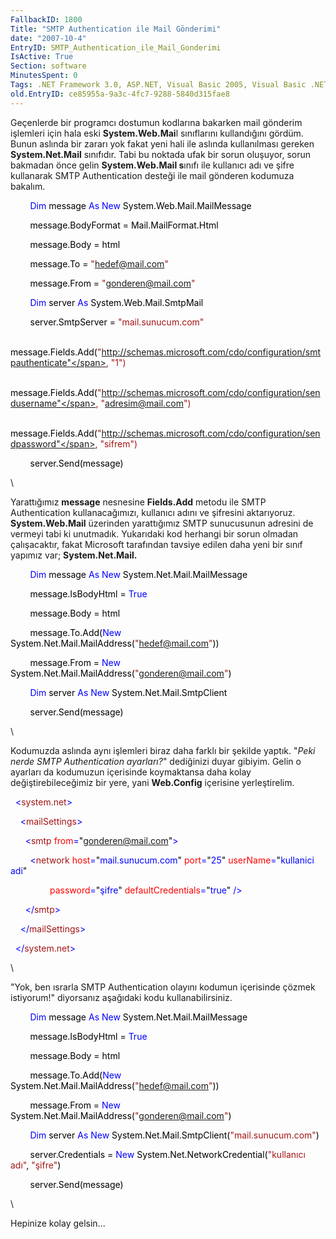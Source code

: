 ```yaml
---
FallbackID: 1800
Title: "SMTP Authentication ile Mail Gönderimi"
date: "2007-10-4"
EntryID: SMTP_Authentication_ile_Mail_Gonderimi
IsActive: True
Section: software
MinutesSpent: 0
Tags: .NET Framework 3.0, ASP.NET, Visual Basic 2005, Visual Basic .NET
old.EntryID: ce85955a-9a3c-4fc7-9288-5840d315fae8
---
```

Geçenlerde bir programcı dostumun kodlarına bakarken mail gönderim
işlemleri için hala eski **System.Web.Mai**l sınıflarını kullandığını
gördüm. Bunun aslında bir zararı yok fakat yeni hali ile aslında
kullanılması gereken **System.Net.Mail** sınıfıdır. Tabi bu noktada ufak
bir sorun oluşuyor, sorun bakmadan önce gelin **System.Web.Mail s**ınıfı
ile kullanıcı adı ve şifre kullanarak SMTP Authentication desteği ile
mail gönderen kodumuza bakalım.

<div style="color: black;">

        <span style="color: blue;">Dim</span> message <span
style="color: blue;">As</span> <span style="color: blue;">New</span>
System.Web.Mail.MailMessage

        message.BodyFormat = Mail.MailFormat.Html

        message.Body = html

        message.To = <span
style="color: #a31515;">"hedef@mail.com"</span>

        message.From = <span
style="color: #a31515;">"gonderen@mail.com"</span>

        <span style="color: blue;">Dim</span> server <span
style="color: blue;">As</span> System.Web.Mail.SmtpMail

        server.SmtpServer = <span
style="color: #a31515;">"mail.sunucum.com"</span>

        message.Fields.Add(<span
style="color: #a31515;">"http://schemas.microsoft.com/cdo/configuration/smtpauthenticate"</span>,
<span style="color: #a31515;">"1"</span>)

        message.Fields.Add(<span
style="color: #a31515;">"http://schemas.microsoft.com/cdo/configuration/sendusername"</span>,
<span style="color: #a31515;">"adresim@mail.com"</span>)

        message.Fields.Add(<span
style="color: #a31515;">"http://schemas.microsoft.com/cdo/configuration/sendpassword"</span>,
<span style="color: #a31515;">"sifrem"</span>)

        server.Send(message)

</div>

\

Yarattığımız **message** nesnesine **Fields.Add** metodu ile SMTP
Authentication kullanacağımızı, kullanıcı adını ve şifresini
aktarıyoruz. **System.Web.Mail** üzerinden yarattığımız SMTP sunucusunun
adresini de vermeyi tabi ki unutmadık. Yukarıdaki kod herhangi bir sorun
olmadan çalışacaktır, fakat Microsoft tarafından tavsiye edilen daha
yeni bir sınıf yapımız var; **System.Net.Mail.**

<div style="color: black;">

        <span style="color: blue;">Dim</span> message <span
style="color: blue;">As</span> <span style="color: blue;">New</span>
System.Net.Mail.MailMessage

        message.IsBodyHtml = <span style="color: blue;">True</span>

        message.Body = html

        message.To.Add(<span style="color: blue;">New</span>
System.Net.Mail.MailAddress(<span
style="color: #a31515;">"hedef@mail.com"</span>))

        message.From = <span style="color: blue;">New</span>
System.Net.Mail.MailAddress(<span
style="color: #a31515;">"gonderen@mail.com"</span>)

        <span style="color: blue;">Dim</span> server <span
style="color: blue;">As</span> <span style="color: blue;">New</span>
System.Net.Mail.SmtpClient

        server.Send(message)

</div>

\

Kodumuzda aslında aynı işlemleri biraz daha farklı bir şekilde yaptık.
"*Peki nerde SMTP Authentication ayarları?*" dediğinizi duyar gibiyim.
Gelin o ayarları da kodumuzun içerisinde koymaktansa daha kolay
değiştirebileceğimiz bir yere, yani **Web.Config** içerisine
yerleştirelim.

<div style="color: black;">

<span style="color: blue;">  \<</span><span
style="color: #a31515;">system.net</span><span
style="color: blue;">\></span>

<span style="color: blue;">    \<</span><span
style="color: #a31515;">mailSettings</span><span
style="color: blue;">\></span>

<span style="color: blue;">      \<</span><span
style="color: #a31515;">smtp</span><span style="color: blue;">
</span><span style="color: red;">from</span><span
style="color: blue;">=</span>"<span
style="color: blue;">gonderen@mail.com</span>"<span
style="color: blue;">\></span>

<span style="color: blue;">        \<</span><span
style="color: #a31515;">network</span><span style="color: blue;">
</span><span style="color: red;">host</span><span
style="color: blue;">=</span>"<span
style="color: blue;">mail.sunucum.com</span>"<span style="color: blue;">
</span><span style="color: red;">port</span><span
style="color: blue;">=</span>"<span style="color: blue;">25</span>"<span
style="color: blue;"> </span><span
style="color: red;">userName</span><span
style="color: blue;">=</span>"<span style="color: blue;">kullanici
adi</span>"<span style="color: blue;"> </span>

<span style="color: blue;">                </span><span
style="color: red;">password</span><span
style="color: blue;">=</span>"<span
style="color: blue;">şifre</span>"<span style="color: blue;">
</span><span style="color: red;">defaultCredentials</span><span
style="color: blue;">=</span>"<span
style="color: blue;">true</span>"<span style="color: blue;"> /\></span>

<span style="color: blue;">      \</</span><span
style="color: #a31515;">smtp</span><span style="color: blue;">\></span>

<span style="color: blue;">    \</</span><span
style="color: #a31515;">mailSettings</span><span
style="color: blue;">\></span>

<span style="color: blue;">  \</</span><span
style="color: #a31515;">system.net</span><span
style="color: blue;">\></span>

</div>

\

"Yok, ben ısrarla SMTP Authentication olayını kodumun içerisinde çözmek
istiyorum!" diyorsanız aşağıdaki kodu kullanabilirsiniz.

<div style="color: black;">

        <span style="color: blue;">Dim</span> message <span
style="color: blue;">As</span> <span style="color: blue;">New</span>
System.Net.Mail.MailMessage

        message.IsBodyHtml = <span style="color: blue;">True</span>

        message.Body = html

        message.To.Add(<span style="color: blue;">New</span>
System.Net.Mail.MailAddress(<span
style="color: #a31515;">"hedef@mail.com"</span>))

        message.From = <span style="color: blue;">New</span>
System.Net.Mail.MailAddress(<span
style="color: #a31515;">"gonderen@mail.com"</span>)

        <span style="color: blue;">Dim</span> server <span
style="color: blue;">As</span> <span style="color: blue;">New</span>
System.Net.Mail.SmtpClient(<span
style="color: #a31515;">"mail.sunucum.com"</span>)

        server.Credentials = <span style="color: blue;">New</span>
System.Net.NetworkCredential(<span style="color: #a31515;">"kullanıcı
adı"</span>, <span style="color: #a31515;">"şifre"</span>)

        server.Send(message)

</div>

\

Hepinize kolay gelsin...


